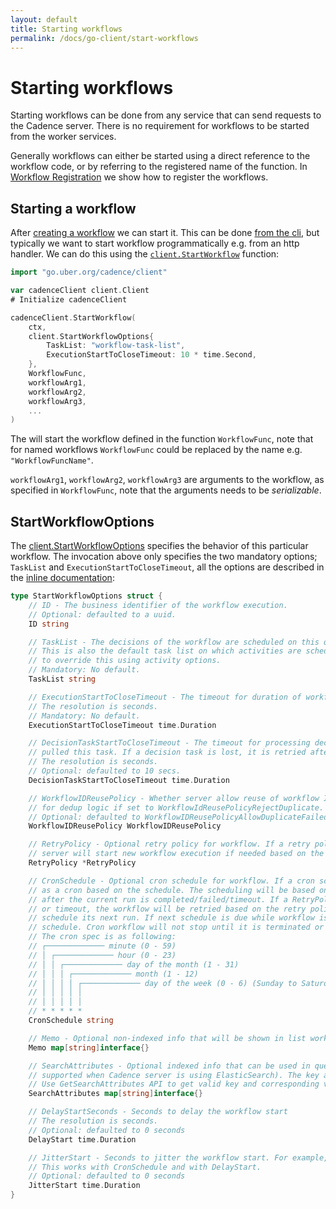 ```yaml
---
layout: default
title: Starting workflows
permalink: /docs/go-client/start-workflows
---
```


# Starting workflows

Starting workflows can be done from any service that can send requests to
the Cadence server. There is no requirement for workflows to be started from the
worker services. 

Generally workflows can either be started using a direct reference to the
workflow code, or by referring to the registered name of the function. In
[Workflow Registration](/docs/go-client/create-workflows/#registration) we show
how to register the workflows.

## Starting a workflow

After [creating a workflow](/docs/go-client/create-workflows) we can start it.
This can be done [from the cli](/docs/cli/#start-workflow), but typically
we want to start workflow programmatically e.g. from an http handler. We can do
this using the
[`client.StartWorkflow`](https://pkg.go.dev/go.uber.org/cadence/client#Client)
function:

```go
import "go.uber.org/cadence/client"

var cadenceClient client.Client 
# Initialize cadenceClient

cadenceClient.StartWorkflow(
    ctx,
    client.StartWorkflowOptions{
        TaskList: "workflow-task-list",
        ExecutionStartToCloseTimeout: 10 * time.Second,
    },
    WorkflowFunc,
    workflowArg1,
    workflowArg2,
    workflowArg3,
    ...
)
```

The will start the workflow defined in the function `WorkflowFunc`, note that
for named workflows `WorkflowFunc` could be replaced by the name e.g.
`"WorkflowFuncName"`. 

`workflowArg1`, `workflowArg2`, `workflowArg3` are arguments to the workflow, as
specified in `WorkflowFunc`, note that the arguments needs to be _serializable_.

## StartWorkflowOptions

The
[client.StartWorkflowOptions](https://pkg.go.dev/go.uber.org/cadence/internal#StartWorkflowOptions)
specifies the behavior of this particular workflow. The invocation above only
specifies the two mandatory options; `TaskList` and
`ExecutionStartToCloseTimeout`, all the options are described in the [inline
documentation](https://pkg.go.dev/go.uber.org/cadence/internal#StartWorkflowOptions):

```go
type StartWorkflowOptions struct {
	// ID - The business identifier of the workflow execution.
	// Optional: defaulted to a uuid.
	ID string

	// TaskList - The decisions of the workflow are scheduled on this queue.
	// This is also the default task list on which activities are scheduled. The workflow author can choose
	// to override this using activity options.
	// Mandatory: No default.
	TaskList string

	// ExecutionStartToCloseTimeout - The timeout for duration of workflow execution.
	// The resolution is seconds.
	// Mandatory: No default.
	ExecutionStartToCloseTimeout time.Duration

	// DecisionTaskStartToCloseTimeout - The timeout for processing decision task from the time the worker
	// pulled this task. If a decision task is lost, it is retried after this timeout.
	// The resolution is seconds.
	// Optional: defaulted to 10 secs.
	DecisionTaskStartToCloseTimeout time.Duration

	// WorkflowIDReusePolicy - Whether server allow reuse of workflow ID, can be useful
	// for dedup logic if set to WorkflowIdReusePolicyRejectDuplicate.
	// Optional: defaulted to WorkflowIDReusePolicyAllowDuplicateFailedOnly.
	WorkflowIDReusePolicy WorkflowIDReusePolicy

	// RetryPolicy - Optional retry policy for workflow. If a retry policy is specified, in case of workflow failure
	// server will start new workflow execution if needed based on the retry policy.
	RetryPolicy *RetryPolicy

	// CronSchedule - Optional cron schedule for workflow. If a cron schedule is specified, the workflow will run
	// as a cron based on the schedule. The scheduling will be based on UTC time. Schedule for next run only happen
	// after the current run is completed/failed/timeout. If a RetryPolicy is also supplied, and the workflow failed
	// or timeout, the workflow will be retried based on the retry policy. While the workflow is retrying, it won't
	// schedule its next run. If next schedule is due while workflow is running (or retrying), then it will skip that
	// schedule. Cron workflow will not stop until it is terminated or cancelled (by returning cadence.CanceledError).
	// The cron spec is as following:
	// ┌───────────── minute (0 - 59)
	// │ ┌───────────── hour (0 - 23)
	// │ │ ┌───────────── day of the month (1 - 31)
	// │ │ │ ┌───────────── month (1 - 12)
	// │ │ │ │ ┌───────────── day of the week (0 - 6) (Sunday to Saturday)
	// │ │ │ │ │
	// │ │ │ │ │
	// * * * * *
	CronSchedule string

	// Memo - Optional non-indexed info that will be shown in list workflow.
	Memo map[string]interface{}

	// SearchAttributes - Optional indexed info that can be used in query of List/Scan/Count workflow APIs (only
	// supported when Cadence server is using ElasticSearch). The key and value type must be registered on Cadence server side.
	// Use GetSearchAttributes API to get valid key and corresponding value type.
	SearchAttributes map[string]interface{}

	// DelayStartSeconds - Seconds to delay the workflow start
	// The resolution is seconds.
	// Optional: defaulted to 0 seconds
	DelayStart time.Duration

	// JitterStart - Seconds to jitter the workflow start. For example, if set to 10, the workflow will start some time between 0-10 seconds.
	// This works with CronSchedule and with DelayStart.
	// Optional: defaulted to 0 seconds
	JitterStart time.Duration
}
```